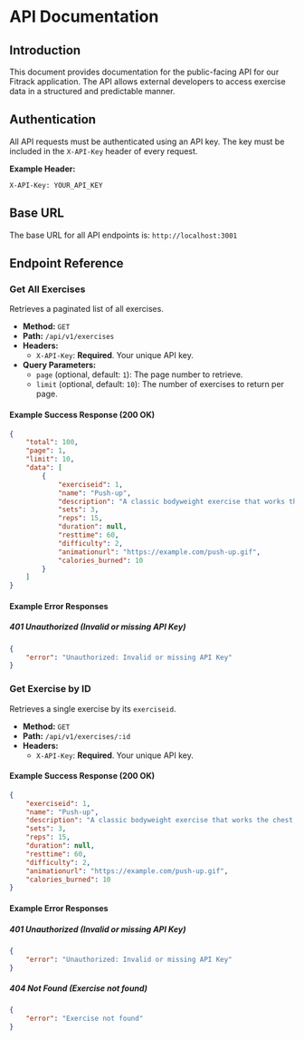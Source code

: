 # API Documentation

## Introduction

This document provides documentation for the public-facing API for our Fitrack application. The API allows external developers to access exercise data in a structured and predictable manner.

## Authentication

All API requests must be authenticated using an API key. The key must be included in the `X-API-Key` header of every request.

**Example Header:**
```
X-API-Key: YOUR_API_KEY
```

## Base URL

The base URL for all API endpoints is:
`http://localhost:3001`

## Endpoint Reference

### Get All Exercises

Retrieves a paginated list of all exercises.

*   **Method:** `GET`
*   **Path:** `/api/v1/exercises`
*   **Headers:**
    *   `X-API-Key`: **Required**. Your unique API key.
*   **Query Parameters:**
    *   `page` (optional, default: `1`): The page number to retrieve.
    *   `limit` (optional, default: `10`): The number of exercises to return per page.

#### Example Success Response (200 OK)

```json
{
    "total": 100,
    "page": 1,
    "limit": 10,
    "data": [
        {
            "exerciseid": 1,
            "name": "Push-up",
            "description": "A classic bodyweight exercise that works the chest, shoulders, and triceps.",
            "sets": 3,
            "reps": 15,
            "duration": null,
            "resttime": 60,
            "difficulty": 2,
            "animationurl": "https://example.com/push-up.gif",
            "calories_burned": 10
        }
    ]
}
```

#### Example Error Responses

##### 401 Unauthorized (Invalid or missing API Key)

```json
{
    "error": "Unauthorized: Invalid or missing API Key"
}
```

### Get Exercise by ID

Retrieves a single exercise by its `exerciseid`.

*   **Method:** `GET`
*   **Path:** `/api/v1/exercises/:id`
*   **Headers:**
    *   `X-API-Key`: **Required**. Your unique API key.

#### Example Success Response (200 OK)

```json
{
    "exerciseid": 1,
    "name": "Push-up",
    "description": "A classic bodyweight exercise that works the chest, shoulders, and triceps.",
    "sets": 3,
    "reps": 15,
    "duration": null,
    "resttime": 60,
    "difficulty": 2,
    "animationurl": "https://example.com/push-up.gif",
    "calories_burned": 10
}
```

#### Example Error Responses

##### 401 Unauthorized (Invalid or missing API Key)

```json
{
    "error": "Unauthorized: Invalid or missing API Key"
}
```

##### 404 Not Found (Exercise not found)

```json
{
    "error": "Exercise not found"
}